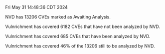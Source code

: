 Fri May 31 14:48:36 CDT 2024

NVD has 13206 CVEs marked as Awaiting Analysis.

Vulnrichment has covered 6182 CVEs that have not been analyzed by NVD.

Vulnrichment has covered 685 CVEs that have been analyzed by NVD.

Vulnrichment has covered 46% of the 13206 still to be analyzed by NVD.

